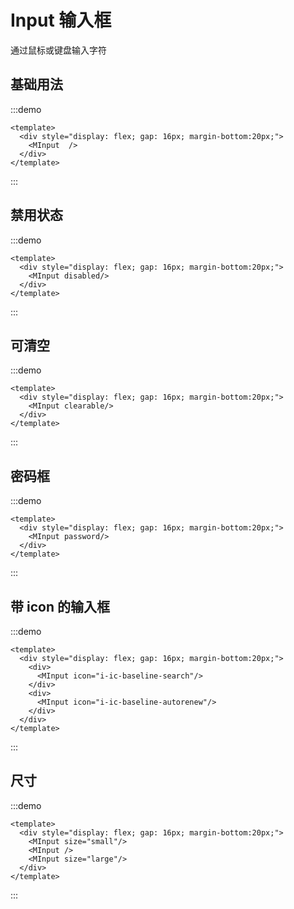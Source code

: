 # Input 输入框
通过鼠标或键盘输入字符

## 基础用法

:::demo
```vue
<template>
  <div style="display: flex; gap: 16px; margin-bottom:20px;">
    <MInput  />
  </div>
</template>
```
:::


## 禁用状态

:::demo
```vue
<template>
  <div style="display: flex; gap: 16px; margin-bottom:20px;">
    <MInput disabled/>
  </div>
</template>
```
:::


## 可清空

:::demo
```vue
<template>
  <div style="display: flex; gap: 16px; margin-bottom:20px;">
    <MInput clearable/>
  </div>
</template>
```
:::


## 密码框

:::demo
```vue
<template>
  <div style="display: flex; gap: 16px; margin-bottom:20px;">
    <MInput password/>
  </div>
</template>
```
:::


## 带 icon 的输入框

:::demo
```vue
<template>
  <div style="display: flex; gap: 16px; margin-bottom:20px;">
    <div>
      <MInput icon="i-ic-baseline-search"/>
    </div>
    <div>
      <MInput icon="i-ic-baseline-autorenew"/>
    </div>
  </div>
</template>
```
:::


## 尺寸

:::demo
```vue
<template>
  <div style="display: flex; gap: 16px; margin-bottom:20px;">
    <MInput size="small"/>
    <MInput />
    <MInput size="large"/>
  </div>
</template>
```
:::

